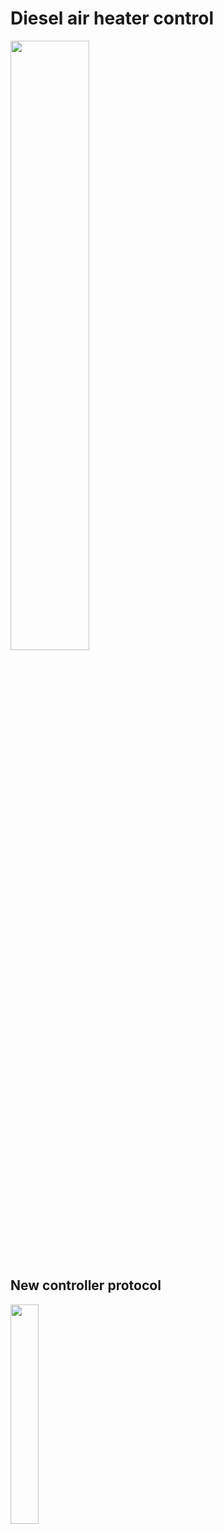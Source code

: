 # Diesel air heater control 

<img src="https://github.com/lukepasek/diesel-air-heater-control/assets/6756387/f79806ff-4568-4286-bd64-a9b7440f8464" width="50%">

## New controller protocol

<img src="https://github.com/lukepasek/diesel-air-heater-control/assets/6756387/4ec178e6-bfd3-4cf4-b9d5-ae88bbd995fa" width="30%">
